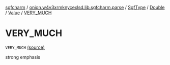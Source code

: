 [sgfcharm](../../../../index.md) / [onion.w4v3xrmknycexlsd.lib.sgfcharm.parse](../../../index.md) / [SgfType](../../index.md) / [Double](../index.md) / [Value](index.md) / [VERY_MUCH](./-v-e-r-y_-m-u-c-h.md)

# VERY_MUCH

`VERY_MUCH` [(source)](https://github.com/w4v3/sgfcharm/tree/master/sgfcharm/src/main/java/onion/w4v3xrmknycexlsd/lib/sgfcharm/parse/SgfTree.kt#L354)

strong emphasis

